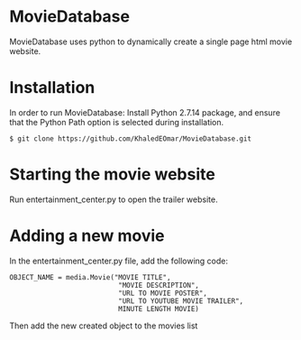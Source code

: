 # MovieDatabase
MovieDatabase uses python to dynamically create a single page html movie website. 

# Installation
In order to run MovieDatabase: Install Python 2.7.14 package, and ensure that the Python Path option is selected during installation.
```
$ git clone https://github.com/KhaledEOmar/MovieDatabase.git
```
# Starting the movie website
Run entertainment_center.py to open the trailer website. 

# Adding a new movie
In the entertainment_center.py file, add the following code:
```
OBJECT_NAME = media.Movie("MOVIE TITLE",
                           "MOVIE DESCRIPTION",
                           "URL TO MOVIE POSTER", 
                           "URL TO YOUTUBE MOVIE TRAILER",
                           MINUTE LENGTH MOVIE)
```
Then add the new created object to the movies list
